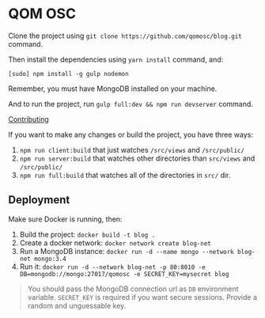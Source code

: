 # QOM OSC

Clone the project using `git clone https://github.com/qomosc/blog.git` command.

Then install the dependencies using `yarn install` command, and:

```[sudo] npm install -g gulp nodemon```

Remember, you must have MongoDB installed on your machine.

And to run the project, run `gulp full:dev && npm run devserver` command.

[Contributing](https://github.com/QomOSC/blog/blob/master/CONTRIBUTING.md)


If you want to make any changes or build the project, you have three ways:


1. `npm run client:build` that just watches `/src/views` and `/src/public/`
2. `npm run server:build` that watches other directories than `src/views` and `/src/public/`
3. `npm run full:build` that watches all of the directories in `src/` dir.

## Deployment
Make sure Docker is running, then:

1. Build the project: `docker build -t blog .`
2. Create a docker network: `docker network create blog-net`
3. Run a MongoDB instance: `docker run -d --name mongo --network blog-net mongo:3.4`
4. Run it: `docker run -d --network blog-net -p 80:8010 -e DB=mongodb://mongo:27017/qomosc -e SECRET_KEY=mysecret blog`

> You should pass the MongoDB connection url as `DB` environment variable. `SECRET_KEY` is required if you want secure sessions. Provide a random and unguessable key.
